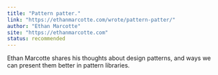 ```yaml
---
title: "Pattern patter."
link: "https://ethanmarcotte.com/wrote/pattern-patter/"
author: "Ethan Marcotte"
site: "https://ethanmarcotte.com"
status: recommended
---
```


Ethan Marcotte shares his thoughts about design patterns, and ways we can present them better in pattern libraries.
